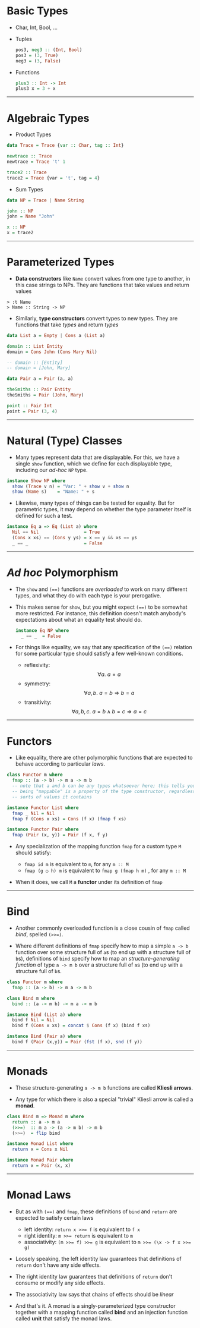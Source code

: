 # Basic Types

* Char, Int, Bool, ...
* Tuples

    ```haskell
    pos3, neg3 :: (Int, Bool)
    pos3 = (3, True)
    neg3 = (3, False)
    ```

* Functions

    ```haskell
    plus3 :: Int -> Int
    plus3 x = 3 + x
    ```
 

---


# Algebraic Types

* Product Types

```haskell
data Trace = Trace {var :: Char, tag :: Int}

newtrace :: Trace
newtrace = Trace 't' 1

trace2 :: Trace
trace2 = Trace {var = 't', tag = 4}
```

* Sum Types

```haskell
data NP = Trace | Name String

john :: NP
john = Name "John"

x :: NP
x = trace2
```

---


# Parameterized Types

* **Data constructors** like `Name` convert values from one type to another, in
  this case strings to NPs. They are functions that take values and return
  values

```
> :t Name
> Name :: String -> NP
```

* Similarly, **type constructors** convert types to new types. They are
  functions that take *types* and return *types*

```haskell
data List a = Empty | Cons a (List a)

domain :: List Entity
domain = Cons John (Cons Mary Nil)

-- domain :: [Entity]
-- domain = [John, Mary]

data Pair a = Pair (a, a)

theSmiths :: Pair Entity
theSmiths = Pair (John, Mary)

point :: Pair Int
point = Pair (3, 4)
```

---


# Natural (Type) Classes

* Many types represent data that are displayable. For this, we have a single
  `show` function, which we define for each displayable type, including our
  *ad-hoc* `NP` type.

```haskell
instance Show NP where
  show (Trace v n) = "Var: " + show v + show n
  show (Name s)    = "Name: " + s
```

* Likewise, many types of things can be tested for equality. But for parametric
  types, it may depend on whether the type parameter itself is defined for such
  a test.

```haskell
instance Eq a => Eq (List a) where
  Nil == Nil                 = True
  (Cons x xs) == (Cons y ys) = x == y && xs == ys
  _ == _                     = False
```


---


# *Ad hoc* Polymorphism

* The `show` and `(==)` functions are *overloaded* to work on many different
  types, and what they do with each type is your prerogative.

* This makes sense for `show`, but you might expect `(==)` to be somewhat more
  restricted. For instance, this definition doesn't match anybody's
  expectations about what an equality test should do.

    ```haskell
    instance Eq NP where
      _ == _  = False
    ```

* For things like equality, we say that any specification of the `(==)`
  relation for some particular type should satisfy a few well-known conditions.
    * reflexivity: $$\forall a.\  a = a$$
    * symmetry: $$\forall a,b.\   a = b \Rightarrow b = a$$
    * transitivity: $$\forall a,b,c.\   a = b \wedge b = c \Rightarrow a = c$$

    
<!-- * reflexivity: `∀α. α == α` -->
<!-- * symmetry: `∀α,β. α == β ⇒ β == α` -->
<!-- * transitivity: `∀α,β,γ. α == β && β == γ ⇒ α == γ` -->


---


# Functors

* Like equality, there are other polymorphic functions that are expected to
  behave according to particular *laws*.

```haskell
class Functor m where
  fmap :: (a -> b) -> m a -> m b
  -- note that a and b can be any types whatsoever here; this tells you that
  -- being "mappable" is a property of the type constructor, regardless of what
  -- sorts of values it contains

instance Functor List where
  fmap _ Nil = Nil
  fmap f (Cons x xs) = Cons (f x) (fmap f xs)

instance Functor Pair where
  fmap (Pair (x, y)) = Pair (f x, f y)
```

* Any specialization of the mapping function `fmap` for a custom type `M`
  should satisfy:
    * `fmap id m` is equivalent to `m`, for any `m :: M`
    * `fmap (g ○ h) m` is equivalent to `fmap g (fmap h m)` , for any `m :: M`

* When it does, we call `M` a **functor** under its definition of `fmap`


---


# Bind

* Another commonly overloaded function is a close cousin of `fmap` called
  *bind*, spelled `(>>=)`.

* Where different definitions of `fmap` specify how to map a simple `a -> b`
  function over some structure full of `a`s (to end up with a structure full of
  `b`s), definitions of `bind` specify how to map an *structure-generating
  function* of type `a -> m b` over a structure full of `a`s (to end up with a
  structure full of `b`s.

```haskell
class Functor m where
  fmap :: (a -> b) -> m a -> m b

class Bind m where
  bind :: (a -> m b) -> m a -> m b

instance Bind (List a) where
  bind f Nil = Nil
  bind f (Cons x xs) = concat $ Cons (f x) (bind f xs) 

instance Bind (Pair a) where
  bind f (Pair (x,y)) = Pair (fst (f x), snd (f y))
```


---


# Monads

* These structure-generating `a -> m b` functions are called **Kliesli
  arrows**.

* Any type for which there is also a special "trivial" Kliesli arrow is
  called a **monad**.

```haskell
class Bind m => Monad m where
  return :: a -> m a
  (>>=)  :: m a -> (a -> m b) -> m b
  (>>=)  = flip bind

instance Monad List where
  return x = Cons x Nil

instance Monad Pair where
  return x = Pair (x, x)
```


---


# Monad Laws

* But as with `(==)` and `fmap`, these definitions of `bind` and `return` are
  expected to satisfy certain laws
    * left identity: `return x >>= f` is equivalent to `f x`
    * right identity: `m >>= return` is equivalent to `m`
    * associativity: `(m >>= f) >>= g` is equivalent to `m >>= (\x -> f x >>= g)`

* Loosely speaking, the left identity law guarantees that definitions of
  `return` don't have any side effects.

* The right identity law guarantees that definitions of `return` don't consume
  or modify any side effects.

* The associativity law says that chains of effects should be *linear*

* And that's it. A monad is a singly-parameterized type constructor together
  with a mapping function called **bind** and an injection function
  called **unit** that satisfy the monad laws.
